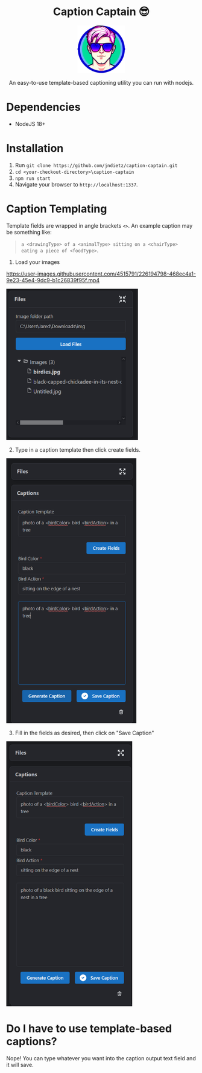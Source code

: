 # <div align="center">Caption Captain 😎</div>

<p align="center">
<img width="25%" src="src/images/caption-captain-256.png">
</p>

<p align="center">
An easy-to-use template-based captioning utility you can run with nodejs.</p>

# Dependencies

- NodeJS 18+

# Installation

1. Run `git clone https://github.com/jndietz/caption-captain.git`
1. `cd <your-checkout-directory>\caption-captain`
1. `npm run start`
1. Navigate your browser to `http://localhost:1337`.

# Caption Templating

Template fields are wrapped in angle brackets `<>`. An example caption may be something like:

> `a <drawingType> of a <animalType> sitting on a <chairType> eating a piece of <foodType>`.

1. Load your images

https://user-images.githubusercontent.com/4515791/226194798-468ec4a1-9e23-45e4-9dc9-b1c26839f95f.mp4

<img src="docs/img/folder-path.png"
     alt="Load files from folder"
     height="400" />

2. Type in a caption template then click create fields.

<img src="docs/img/caption-template01.png"
     alt="Load files from folder"
     height="700" />

3. Fill in the fields as desired, then click on "Save Caption"

<img src="docs/img/caption-template02.png"
     alt="Load files from folder"
     height="700" />

# Do I have to use template-based captions?

Nope!  You can type whatever you want into the caption output text field and it will save.
